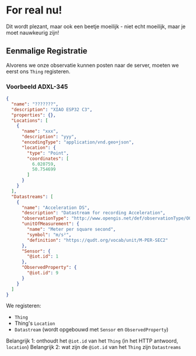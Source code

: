 # For real nu!

Dit wordt plezant, maar ook een beetje moeilijk - niet echt moeilijk, maar je moet nauwkeurig zijn!

## Eenmalige Registratie

Alvorens we onze observatie kunnen posten naar de server, moeten we eerst ons `Thing` registeren.

### Voorbeeld ADXL-345

```json
{
  "name": "???????",
  "description": "XIAO ESP32 C3",
  "properties": {},
  "Locations": [
    {
      "name": "xxx",
      "description": "yyy",
      "encodingType": "application/vnd.geo+json",
      "location": {
        "type": "Point",
        "coordinates": [
          6.020759,
          50.754699
        ]
      }
    }
  ],
  "Datastreams": [
    {
      "name": "Acceleration DS",
      "description": "Datastream for recording Acceleration",
      "observationType": "http://www.opengis.net/def/observationType/OGC-OM/2.0/OM_Measurement",
      "unitOfMeasurement": {
        "name": "Meter per square second",
        "symbol": "m/s²",
        "definition": "https://qudt.org/vocab/unit/M-PER-SEC2"
      },
      "Sensor": {
        "@iot.id": 1
      },
      "ObservedProperty": {
        "@iot.id": 9
      }
    }
  ]
}
```

We registeren:
- `Thing`
- Thing's `Location`
- `Datastream` (wordt opgebouwd met `Sensor` en `ObservedProperty`)

Belangrijk 1: onthoudt het `@iot.id` van het `Thing` (in het HTTP antwoord, `location`)
Belangrijk 2: wat zijn de `@iot.id` van het `Thing` zijn `Datastreams`
